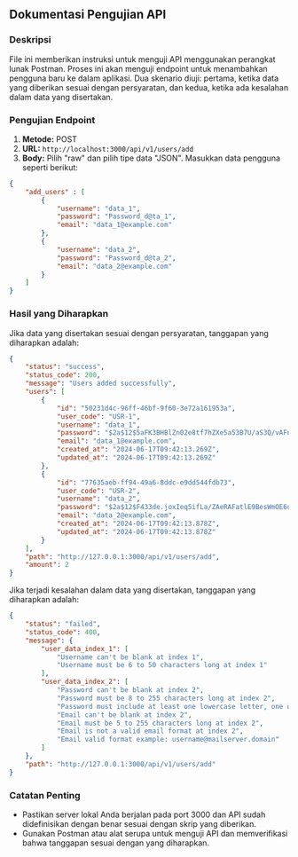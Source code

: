 ## Dokumentasi Pengujian API

### Deskripsi
File ini memberikan instruksi untuk menguji API menggunakan perangkat lunak Postman. Proses ini akan menguji endpoint untuk menambahkan pengguna baru ke dalam aplikasi. Dua skenario diuji: pertama, ketika data yang diberikan sesuai dengan persyaratan, dan kedua, ketika ada kesalahan dalam data yang disertakan.

### Pengujian Endpoint

1. **Metode:** POST
2. **URL:** `http://localhost:3000/api/v1/users/add`
3. **Body:** Pilih "raw" dan pilih tipe data "JSON". Masukkan data pengguna seperti berikut:

```json
{
    "add_users" : [
        {
            "username": "data_1",
            "password": "Password_d@ta_1",
            "email": "data_1@example.com"
        },
        {
            "username": "data_2",
            "password": "Password_d@ta_2",
            "email": "data_2@example.com"
        }
    ]
}
```

### Hasil yang Diharapkan
Jika data yang disertakan sesuai dengan persyaratan, tanggapan yang diharapkan adalah:

```json
{
    "status": "success",
    "status_code": 200,
    "message": "Users added successfully",
    "users": [
        {
            "id": "50231d4c-96ff-46bf-9f60-3e72a161953a",
            "user_code": "USR-1",
            "username": "data_1",
            "password": "$2a$12$5aFK3BHBlZn02e8tf7hZXe5a53B7U/aS3Q/vAFnm.axxKOFIgnQci",
            "email": "data_1@example.com",
            "created_at": "2024-06-17T09:42:13.269Z",
            "updated_at": "2024-06-17T09:42:13.269Z"
        },
        {
            "id": "77635aeb-ff94-49a6-8ddc-e9dd544fdb73",
            "user_code": "USR-2",
            "username": "data_2",
            "password": "$2a$12$F433de.joxIeq5ifLa/ZAeRAFatlE9BesWmOE6oy5tM7F9twO0uI6",
            "email": "data_2@example.com",
            "created_at": "2024-06-17T09:42:13.878Z",
            "updated_at": "2024-06-17T09:42:13.878Z"
        }
    ],
    "path": "http://127.0.0.1:3000/api/v1/users/add",
    "amount": 2
}
```

Jika terjadi kesalahan dalam data yang disertakan, tanggapan yang diharapkan adalah:

```json
{
    "status": "failed",
    "status_code": 400,
    "message": {
        "user_data_index_1": [
            "Username can't be blank at index 1",
            "Username must be 6 to 50 characters long at index 1"
        ],
        "user_data_index_2": [
            "Password can't be blank at index 2",
            "Password must be 8 to 255 characters long at index 2",
            "Password must include at least one lowercase letter, one uppercase letter, one digit, and one special character at index 2",
            "Email can't be blank at index 2",
            "Email must be 5 to 255 characters long at index 2",
            "Email is not a valid email format at index 2",
            "Email valid format example: username@mailserver.domain"
        ]
    },
    "path": "http://127.0.0.1:3000/api/v1/users/add"
}
```

### Catatan Penting
- Pastikan server lokal Anda berjalan pada port 3000 dan API sudah didefinisikan dengan benar sesuai dengan skrip yang diberikan.
- Gunakan Postman atau alat serupa untuk menguji API dan memverifikasi bahwa tanggapan sesuai dengan yang diharapkan.